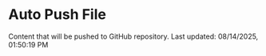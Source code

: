# Auto Push File

Content that will be pushed to GitHub repository.
Last updated: 08/14/2025, 01:50:19 PM
